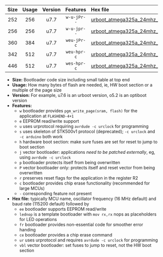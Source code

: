 |Size|Usage|Version|Features|Hex file|
|:-:|:-:|:-:|:-:|:--|
|252|256|u7.7|`w-u-jPr--`|[urboot_atmega325a_24mhz_500000bps_lednop_ur_vbl.hex](https://raw.githubusercontent.com/stefanrueger/urboot.hex/main/mcus/atmega325a/fcpu_24mhz/500000_bps/urboot_atmega325a_24mhz_500000bps_lednop_ur_vbl.hex)|
|256|256|u7.7|`w-u-jpr--`|[urboot_atmega325a_24mhz_500000bps_lednop_fr_ur_vbl.hex](https://raw.githubusercontent.com/stefanrueger/urboot.hex/main/mcus/atmega325a/fcpu_24mhz/500000_bps/urboot_atmega325a_24mhz_500000bps_lednop_fr_ur_vbl.hex)|
|360|384|u7.7|`weu-jPr-c`|[urboot_atmega325a_24mhz_500000bps_ee_lednop_fr_ce_ur_vbl.hex](https://raw.githubusercontent.com/stefanrueger/urboot.hex/main/mcus/atmega325a/fcpu_24mhz/500000_bps/urboot_atmega325a_24mhz_500000bps_ee_lednop_fr_ce_ur_vbl.hex)|
|342|512|u7.7|`weu-hpr-c`|[urboot_atmega325a_24mhz_500000bps_ee_lednop_fr_ce_ur.hex](https://raw.githubusercontent.com/stefanrueger/urboot.hex/main/mcus/atmega325a/fcpu_24mhz/500000_bps/urboot_atmega325a_24mhz_500000bps_ee_lednop_fr_ce_ur.hex)|
|446|512|u7.7|`wes-hpr-c`|[urboot_atmega325a_24mhz_500000bps_ee_lednop_fr_ce.hex](https://raw.githubusercontent.com/stefanrueger/urboot.hex/main/mcus/atmega325a/fcpu_24mhz/500000_bps/urboot_atmega325a_24mhz_500000bps_ee_lednop_fr_ce.hex)|

- **Size:** Bootloader code size including small table at top end
- **Usage:** How many bytes of flash are needed, ie, HW boot section or a multiple of the page size
- **Version:** For example, u7.6 is an urboot version, o5.2 is an optiboot version
- **Features:**
  + `w` bootloader provides `pgm_write_page(sram, flash)` for the application at `FLASHEND-4+1`
  + `e` EEPROM read/write support
  + `u` uses urprotocol requiring `avrdude -c urclock` for programming
  + `s` uses skeleton of STK500v1 protocol (deprecated); `-c urclock` and `-c arduino` both work
  + `h` hardware boot section: make sure fuses are set for reset to jump to boot section
  + `j` vector bootloader: applications *need to be patched externally*, eg, using `avrdude -c urclock`
  + `p` bootloader protects itself from being overwritten
  + `P` vector bootloader only: protects itself and reset vector from being overwritten
  + `r` preserves reset flags for the application in the register R2
  + `c` bootloader provides chip erase functionality (recommended for large MCUs)
  + `-` corresponding feature not present
- **Hex file:** typically MCU name, oscillator frequency (16 MHz default) and baud rate (115200 default) followed by
  + `ee` bootloader supports EEPROM read/write
  + `lednop` is a template bootloader with `mov rx,rx` nops as placeholders for LED operations
  + `fr` bootloader provides non-essential code for smoother error handing
  + `ce` bootloader provides a chip erase command
  + `ur` uses urprotocol and requires `avrdude -c urclock` for programming
  + `vbl` vector bootloader: set fuses to jump to reset, not the HW boot section
